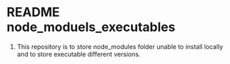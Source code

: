 # README node_moduels_executables

1. This repository is to store node_modules folder unable to install locally and to store executable different versions.
